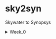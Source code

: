 # sky2syn
Skywater to Synopsys
  <details>
<summary>Week_0</summary>
    
## Document
We are going to understand the given below process 

soft copy of the Hardware using RTL
          
          ---> 1.Processor
               ---> 1.Gate Level Netlist
          
          ---> 2.Peripherals/IPs
               ---> 1.Macros
               ---> 2.Analog IPs 


Using the small part(blue block) which has basic gates, transistors, IPs etc. This create GDSII sent to factory which is Tape-in we get the chips out which is called Tape-out by this we are going to get the chip for that we are going to provide the peripherals for the chip which is taped-out once we get the chip we can interface with different equipments which can work under 100Mhz to 130Mhz like Arduino boards, TV pannels, AC applications etc..

## Yosys

git clone https://github.com/YosysHQ/yosys.git
cd yosys 
sudo apt install make (If make is not installed please install it)
sudo apt-get install build-essential clang bison flex
    libreadline-dev gawk tcl-dev libffi-dev git \ 
    graphviz xdot pkg-config python3 libboost-system-dev \ 
    libboost-python-dev libboost-filesystem-dev zlib1g-dev \
make 
sudo make install 
 

![Yosys Installed](Week_0/yosys.png)

## Iverilog

$ sudo apt-get install iverilog



![Iverilog Installed](Week_0/iverilog.png)

## GTKWave

$ sudo apt update \
$ sudo apt install gtkwave 

[GTKWave Installed](Week_0/gtkwave.png)






